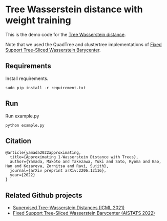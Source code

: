 # Tree Wasserstein distance with weight training
This is the demo code for the [Tree Wasserstein distance](https://arxiv.org/abs/2206.12116).

Note that we used the QuadTree and clustertree implementations of [Fixed Support Tree-Sliced Wasserstein Barycenter](https://github.com/yukiTakezawa/FS_TSWB).

## Requirements
Install requirements.
```
sudo pip install -r requirement.txt
```

## Run
Run example.py
```
python example.py
```


## Citation
```
@article{yamada2022approximating,
  title={Approximating 1-Wasserstein Distance with Trees},
  author={Yamada, Makoto and Takezawa, Yuki and Sato, Ryoma and Bao, Han and Kozareva, Zornitsa and Ravi, Sujith},
  journal={arXiv preprint arXiv:2206.12116},
  year={2022}
}
```

## Related Github projects
- [Supervised Tree-Wasserstein Distances (ICML 2021)](https://github.com/yukiTakezawa/STW)
- [Fixed Support Tree-Sliced Wasserstein Barycenter (AISTATS 2022)](https://github.com/yukiTakezawa/FS_TSWB)

